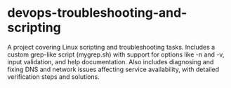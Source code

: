 # devops-troubleshooting-and-scripting
A project covering Linux scripting and troubleshooting tasks. Includes a custom grep-like script (mygrep.sh) with support for options like -n and -v, input validation, and help documentation. Also includes diagnosing and fixing DNS and network issues affecting service availability, with detailed verification steps and solutions.

